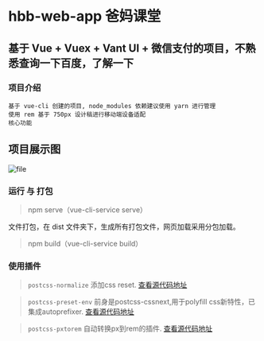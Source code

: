 # hbb-web-app 爸妈课堂

## 基于 Vue + Vuex + Vant UI + 微信支付的项目，不熟悉查询一下百度，了解一下

### 项目介绍

```
基于 vue-cli 创建的项目, node_modules 依赖建议使用 yarn 进行管理
使用 rem 基于 750px 设计稿进行移动端设备适配
核心功能
```

## 项目展示图
![file](https://s1.ax1x.com/2020/09/12/wap9cd.png)

### 运行 与 打包

> npm serve（vue-cli-service serve）

文件打包，在 dist 文件夹下，生成所有打包文件，网页加载采用分包加载。

> npm build（vue-cli-service build）

### 使用插件

> `postcss-normalize` 添加css reset. [查看源代码地址](https://github.com/csstools/postcss-normalize)

> `postcss-preset-env` 前身是postcss-cssnext,用于polyfill css新特性，已集成autoprefixer. [查看源代码地址](https://github.com/csstools/postcss-preset-env)

> `postcss-pxtorem` 自动转换px到rem的插件. [查看源代码地址](https://github.com/cuth/postcss-pxtorem)
